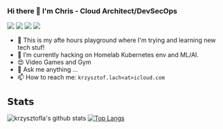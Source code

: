 ### Hi there 👋 I'm Chris - Cloud Architect/DevSecOps

[![](https://img.shields.io/badge/-@_vai0-%231DA1F2?style=flat-square&logo=twitter&logoColor=ffffff)](https://twitter.com/_vai0) 
[![](https://img.shields.io/badge/-@krzysztofla-%23181717?style=flat-square&logo=github)](https://github.com/krzysztofla)
[![](https://img.shields.io/badge/-@krzysztofla-%23181717?style=flat-square&logo=stackoverflow)](https://stackoverflow.com/users/7054212/krzysztof-lach)
[![](https://img.shields.io/badge/-Krzysztof%20Lach-blue?style=flat-square&logo=Linkedin&logoColor=white&link=https://www.linkedin.com/in/krzysztof-lach-9b0077112/)](https://www.linkedin.com/in/krzysztof-lach-9b0077112/)

- 🔭 This is my afte hours playground where I'm trying and learning new tech stuf!
- 🌱 I’m currently hacking on Homelab Kubernetes env and ML/AI. 
- 😍 Video Games and Gym
- 💬 Ask me anything ...
- 📫 How to reach me: ```krzysztof.lach<at>icloud.com```

## 𝗦𝘁𝗮𝘁𝘀
![krzysztofla's github stats](https://github-readme-stats.vercel.app/api?username=krzysztofla&show_icons=true&theme=dracula)
[![Top Langs](https://github-readme-stats.vercel.app/api/top-langs/?username=krzysztofla&layout=compact)](https://github.com/anuraghazra/github-readme-stats)
